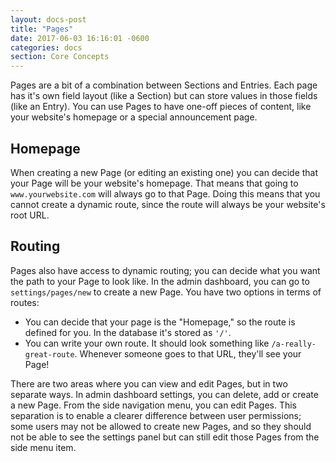 ```yaml
---
layout: docs-post
title: "Pages"
date: 2017-06-03 16:16:01 -0600
categories: docs
section: Core Concepts
---
```

Pages are a bit of a combination between Sections and Entries. Each page has it's own field layout (like a Section) but can store values in those fields (like an Entry). You can use Pages to have one-off pieces of content, like your website's homepage or a special announcement page.

## Homepage

When creating a new Page (or editing an existing one) you can decide that your Page will be your website's homepage. That means that going to `www.yourwebsite.com` will always go to that Page. Doing this means that you cannot create a dynamic route, since the route will always be your website's root URL.

## Routing

Pages also have access to dynamic routing; you can decide what you want the path to your Page to look like. In the admin dashboard, you can go to `settings/pages/new` to create a new Page. You have two options in terms of routes:

* You can decide that your page is the "Homepage," so the route is defined for you. In the database it's stored as `'/'`.
* You can write your own route. It should look something like `/a-really-great-route`. Whenever someone goes to that URL, they'll see your Page!

There are two areas where you can view and edit Pages, but in two separate ways. In admin dashboard settings, you can delete, add or create a new Page. From the side navigation menu, you can edit Pages. This separation is to enable a clearer difference between user permissions; some users may not be allowed to create new Pages, and so they should not be able to see the settings panel but can still edit those Pages from the side menu item.